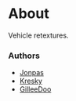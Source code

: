 # About

Vehicle retextures.

### Authors

- [Jonpas](https://github.com/jonpas)
- [Kresky](https://github.com/Kresky)
- [GilleeDoo](https://github.com/GilleeDoo)
